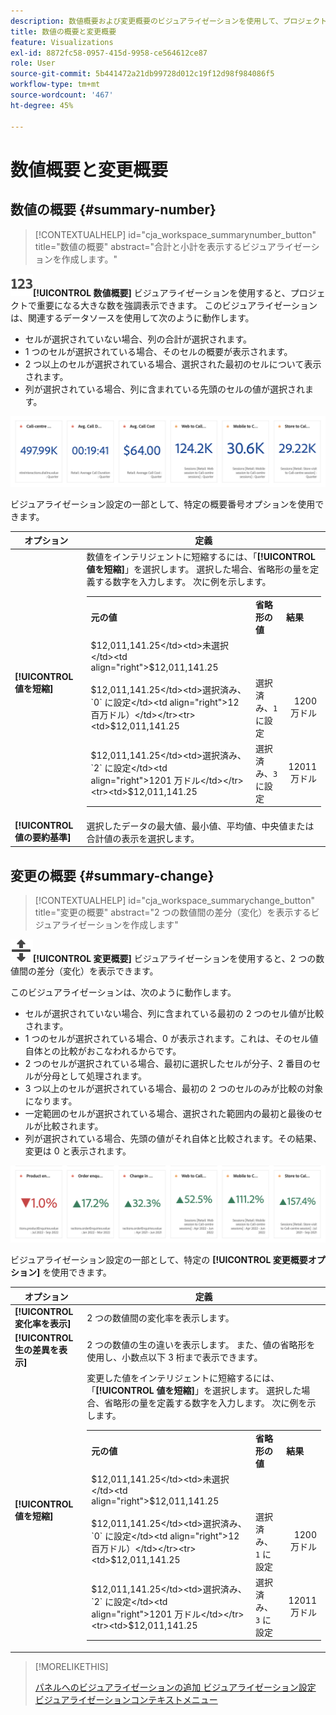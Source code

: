 ```yaml
---
description: 数値概要および変更概要のビジュアライゼーションを使用して、プロジェクト内の重要なデータポイントを表示します。
title: 数値の概要と変更概要
feature: Visualizations
exl-id: 8872fc58-0957-415d-9958-ce564612ce87
role: User
source-git-commit: 5b441472a21db99728d012c19f12d98f984086f5
workflow-type: tm+mt
source-wordcount: '467'
ht-degree: 45%

---
```


# 数値概要と変更概要

## 数値の概要 {#summary-number}

<!-- markdownlint-disable MD034 -->

>[!CONTEXTUALHELP]
>id="cja_workspace_summarynumber_button"
>title="数値の概要"
>abstract="合計と小計を表示するビジュアライゼーションを作成します。"

<!-- markdownlint-enable MD034 -->

![ 要約 ](/help/assets/icons/123.svg)**[!UICONTROL 数値概要]** ビジュアライゼーションを使用すると、プロジェクトで重要になる大きな数を強調表示できます。 このビジュアライゼーションは、関連するデータソースを使用して次のように動作します。

* セルが選択されていない場合、列の合計が選択されます。
* 1 つのセルが選択されている場合、そのセルの概要が表示されます。
* 2 つ以上のセルが選択されている場合、選択された最初のセルについて表示されます。
* 列が選択されている場合、列に含まれている先頭のセルの値が選択されます。

![ 数値概要ビジュアライゼーション ](asses/../assets/summary-number.png)

ビジュアライゼーション設定の一部として、特定の概要番号オプションを使用できます。

| オプション | 定義 |
|--- |--- |
| **[!UICONTROL 値を短縮]** | 数値をインテリジェントに短縮するには、「**[!UICONTROL 値を短縮]**」を選択します。 選択した場合、省略形の量を定義する数字を入力します。 次に例を示します。<br/><table><tr><td>**元の値**</td><td>**省略形の値**</td><td>**結果**</td></tr><tr><td>$12,011,141.25</td><td>未選択</td><td  align="right">$12,011,141.25</td></tr><tr><td>$12,011,141.25</td><td>選択済み、`0` に設定</td><td align="right">12 百万ドル）</td></tr><tr><td>$12,011,141.25</td><td> 選択済み、`1` に設定</td><td  align="right">1200 万ドル</td></tr><tr><td>$12,011,141.25</td><td>選択済み、`2` に設定</td><td align="right">1201 万ドル</td></tr><tr><td>$12,011,141.25</td><td>選択済み、`3` に設定</td><td align="right">12011 万ドル</td></tr></table> |
| **[!UICONTROL 値の要約基準]** | 選択したデータの最大値、最小値、平均値、中央値または合計値の表示を選択します。 |

## 変更の概要 {#summary-change}

<!-- markdownlint-disable MD034 -->

>[!CONTEXTUALHELP]
>id="cja_workspace_summarychange_button"
>title="変更の概要"
>abstract="2 つの数値間の差分（変化）を表示するビジュアライゼーションを作成します"

<!-- markdownlint-enable MD034 -->


![MoveUpDown](/help/assets/icons/MoveUpDown.svg)**[!UICONTROL 変更概要]** ビジュアライゼーションを使用すると、2 つの数値間の差分（変化）を表示できます。<!-- This is applicable for AA, not CJA: The green and red color of the Summary Change can be controlled through [custom event polarity](https://experienceleague.adobe.com/docs/analytics/admin/admin-tools/success-events/success-event.html) or a calculated metric's [Show Upward Trend As](https://experienceleague.adobe.com/docs/analytics/components/calculated-metrics/calcmetric-workflow/cm-build-metrics.html) option.-->

<!--
The green and red color of the Summary Change can be controlled through [custom event polarity](https://experienceleague.adobe.com/docs/analytics/admin/admin/c-manage-report-suites/c-edit-report-suites/conversion-var-admin/c-success-events/success-event.md) or a calculated metric's [Show Upward Trend As](https://experienceleague.adobe.com/docs/analytics/components/calculated-metrics/calcmetric-workflow/cm-build-metrics.html) option.
-->

このビジュアライゼーションは、次のように動作します。

* セルが選択されていない場合、列に含まれている最初の 2 つのセル値が比較されます。
* 1 つのセルが選択されている場合、0 が表示されます。これは、そのセル値自体との比較がおこなわれるからです。
* 2 つのセルが選択されている場合、最初に選択したセルが分子、2 番目のセルが分母として処理されます。
* 3 つ以上のセルが選択されている場合、最初の 2 つのセルのみが比較の対象になります。
* 一定範囲のセルが選択されている場合、選択された範囲内の最初と最後のセルが比較されます。
* 列が選択されている場合、先頭の値がそれ自体と比較されます。その結果、変更は 0 と表示されます。


![2 つの数値間の差分を示す変更概要ビジュアライゼーション ](assets/summary-change.png)


ビジュアライゼーション設定の一部として、特定の **[!UICONTROL 変更概要オプション]** を使用できます。

| オプション | 定義 |
|--- |--- |
| **[!UICONTROL 変化率を表示]** | 2 つの数値間の変化率を表示します。 |
| **[!UICONTROL 生の差異を表示]** | 2 つの数値の生の違いを表示します。 また、値の省略形を使用し、小数点以下 3 桁まで表示できます。 |
| **[!UICONTROL 値を短縮]** | 変更した値をインテリジェントに短縮するには、「**[!UICONTROL 値を短縮]**」を選択します。 選択した場合、省略形の量を定義する数字を入力します。 次に例を示します。<br/><table><tr><td>**元の値**</td><td>**省略形の値**</td><td>**結果**</td></tr><tr><td>$12,011,141.25</td><td>未選択</td><td  align="right">$12,011,141.25</td></tr><tr><td>$12,011,141.25</td><td>選択済み、`0` に設定</td><td align="right">12 百万ドル）</td></tr><tr><td>$12,011,141.25</td><td> 選択済み、`1` に設定</td><td  align="right">1200 万ドル</td></tr><tr><td>$12,011,141.25</td><td>選択済み、`2` に設定</td><td align="right">1201 万ドル</td></tr><tr><td>$12,011,141.25</td><td>選択済み、`3` に設定</td><td align="right">12011 万ドル</td></tr></table> |

>[!MORELIKETHIS]
>
>[ パネルへのビジュアライゼーションの追加 ](/help/analysis-workspace/visualizations/freeform-analysis-visualizations.md#add-visualizations-to-a-panel)
>[ビジュアライゼーション設定 ](/help/analysis-workspace/visualizations/freeform-analysis-visualizations.md#settings)
>[ビジュアライゼーションコンテキストメニュー ](/help/analysis-workspace/visualizations/freeform-analysis-visualizations.md#context-menu)
>
